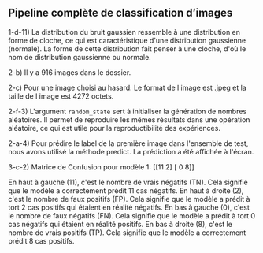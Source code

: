 ## Pipeline complète de classification d’images

1-d-11) La distribution du bruit gaussien ressemble à une distribution en forme de cloche, ce qui est caractéristique d'une distribution gaussienne (normale). La forme de cette distribution fait penser à une cloche, d'où le nom de distribution gaussienne ou normale.



2-b) Il y a 916 images dans le dossier.

2-c) Pour une image choisi au hasard: Le format de l image est .jpeg et la taille de l image est 4272 octets.

2-f-3) L'argument `random_state` sert à initialiser la génération de nombres aléatoires. Il permet de reproduire les mêmes résultats dans une opération aléatoire, ce qui est utile pour la reproductibilité des expériences.

2-a-4) Pour prédire le label de la première image dans l'ensemble de test, nous avons utilisé la méthode predict. La prédiction a été affichée à l'écran.

3-c-2) Matrice de Confusion pour modèle 1:
[[11  2]
[ 0  8]]

En haut à gauche (11), c'est le nombre de vrais négatifs (TN). Cela signifie que le modèle a correctement prédit 11 cas négatifs.
En haut à droite (2), c'est le nombre de faux positifs (FP). Cela signifie que le modèle a prédit à tort 2 cas positifs qui étaient en réalité négatifs.
En bas à gauche (0), c'est le nombre de faux négatifs (FN). Cela signifie que le modèle a prédit à tort 0 cas négatifs qui étaient en réalité positifs.
En bas à droite (8), c'est le nombre de vrais positifs (TP). Cela signifie que le modèle a correctement prédit 8 cas positifs.
